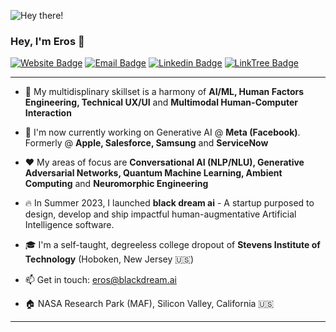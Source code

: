 ![Hey there!](https://media.tenor.com/acihnolEVYAAAAAC/goku-hi.gif)

 ### Hey, I'm Eros 👋
 
[![Website Badge](https://img.shields.io/badge/-Website-black?style=flat-square&logo=Website&logoColor=white&link=https://www.theotherEros.com/)](https://www.theotherEros.com/)
[![Email Badge](https://img.shields.io/badge/-Email-c14438?style=flat-square&logo=Gmail&logoColor=white&link=mailto:eros@theotherEros.com)](mailto:eros@theotherEros.com)
[![Linkedin Badge](https://img.shields.io/badge/-LinkedIn-blue?style=flat-square&logo=Linkedin&logoColor=white&link=https://www.linkedin.com/in/erosmarcello)](https://www.linkedin.com/in/erosmarcello/)
[![LinkTree Badge](https://img.shields.io/badge/Press-12100E?style=flat-square&logo=medium&logoColor=green&link=https://linktr.ee/erosmarcello/)](https://linktr.ee/erosmarcello/)

--- 

- 🧠 My multidisplinary skillset is a harmony of **AI/ML, Human Factors Engineering, Technical UX/UI** and **Multimodal Human-Computer Interaction**

- 🦾 I'm now currently working on Generative AI @ **Meta (Facebook)**. Formerly @ **Apple, Salesforce, Samsung** and **ServiceNow**

- ❤️ My areas of focus are **Conversational AI (NLP/NLU), Generative Adversarial Networks, Quantum Machine Learning, Ambient Computing** and **Neuromorphic Engineering**

- 🔥 In Summer 2023, I launched **black dream ai** - A startup purposed to design, develop and ship impactful human-augmentative Artificial Intelligence software.

- 🎓 I'm a self-taught, degreeless college dropout of **Stevens Institute of Technology** (Hoboken, New Jersey 🇺🇸)
    
- 📫 Get in touch: [eros@blackdream.ai](mailto:eros@blackdream.ai)
    
- 🏠 NASA Research Park (MAF), Silicon Valley, California 🇺🇸

---
